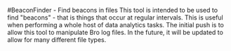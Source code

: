 #BeaconFinder - Find beacons in files
This tool is intended to be used to find "beacons" - that is things that occur
at regular intervals. This is useful when performing a whole host of data
analytics tasks. The initial push is to allow this tool to manipulate Bro log files.
In the future, it will be updated to allow for many different file types.

